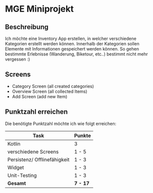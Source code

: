 # MGE Miniprojekt

## Beschreibung

Ich möchte eine Inventory App erstellen, in welcher verschiedene Kategorien erstellt werden können. Innerhalb der Kategorien sollen Elemente mit Informationen gespeichert werden können. 
So gehen bestimmte Erlebnisse (Wanderung, Biketour, etc..) bestimmt nicht mehr vergessen :)

## Screens

- Category Screen (all created categories)
- Overview Screen (all collected Items)
- Add Screen (add new Item)

## Punktzahl erreichen

Die benötigte Punktzahl möchte ich wie folgt erreichen:

| Task                         | Punkte     |
| ---------------------------- | ---------- |
| Kotlin                       | 3          |
| verschiedene Screens         | 1 - 5      |
| Persistenz/ Offlinefähigkeit | 1 - 3      |
| Widget                       | 1 - 3      |
| Unit-Testing                 | 1 - 3      |
| **Gesamt**                   | **7 - 17** |


